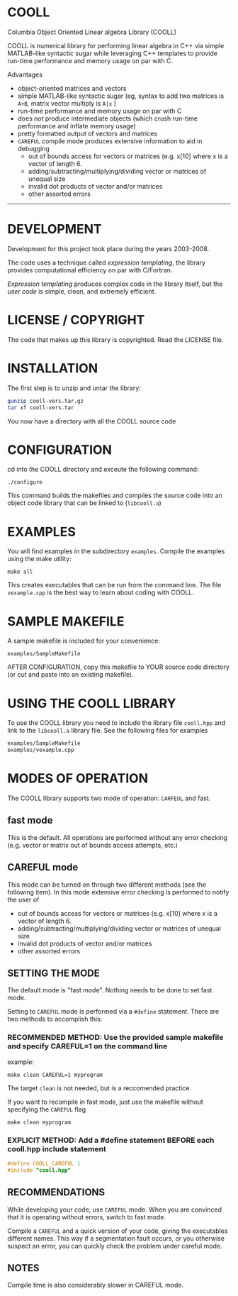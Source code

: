 # COOLL
Columbia Object Oriented Linear algebra Library (COOLL)

COOLL is numerical library for performing linear algebra in C++ via simple MATLAB-like syntactic sugar while leveraging C++ templates to provide run-time performance and memory usage on par with C.

Advantages
+ object-oriented matrices and vectors
+ simple MATLAB-like syntactic sugar (eg, syntax to add two matrices is `A+B`, matrix vector multiply is `A|x` )
+ run-time performance and memory usage on par with C
+ does *not* produce intermediate objects (which crush run-time performance and inflate memory usage)
+ pretty formatted output of vectors and matrices
+ `CAREFUL` compile mode produces extensive information to aid in debugging
  + out of bounds access for vectors or matrices (e.g. x[10] where x is a
   vector of length 6.
  + adding/subtracting/multiplying/dividing vector or matrices of unequal
   size
  + invalid dot products of vector and/or matrices 
  + other assorted errors


---------------------------------------------------------------------------

# DEVELOPMENT

Development for this project took place during the years 2003-2008.

The code uses a technique called *expression templating*, the library provides computational efficiency on par with C/Fortran.

*Expression templating* produces complex code in the library itself, but the *user code* is simple, clean, and extremely efficient.

# LICENSE / COPYRIGHT

The code that makes up this library is copyrighted.
Read the LICENSE file.

# INSTALLATION

The first step is to unzip and untar the library:
```bash
gunzip cooll-vers.tar.gz
tar xf cooll-vers.tar
```
You now have a directory with all the COOLL source code

# CONFIGURATION

cd into the COOLL directory and exceute the following command:

```./configure```

This command builds the makefiles and compiles the source code into an
object code library that can be linked to (`libcooll.a`)



# EXAMPLES  

You will find examples in the subdirectory `examples`. Compile the
examples using the make utility:

```make all```

This creates executables that can be run from the command line.  The
file `vexample.cpp` is the best way to learn about coding with COOLL.


# SAMPLE MAKEFILE

A sample makefile is included for your convenience:

```examples/SampleMakefile```

AFTER CONFIGURATION, copy this makefile to YOUR source code directory
(or cut and paste into an existing makefile).


# USING THE COOLL LIBRARY

To use the COOLL library you need to include the library file `cooll.hpp`
and link to the `libcooll.a` library file.  See the following files for
examples

```bash
examples/SampleMakefile
examples/vexample.cpp
```


# MODES OF OPERATION

The COOLL library supports two mode of operation: `CARFEUL` and fast.

## fast mode

 This is the default.  All operations are performed without any error checking 
 (e.g. vector or matrix out of bounds access attempts, etc.)

## CAREFUL mode

 This mode can be turned on through two different methods (see the following item).
 In this mode extensive error checking is performed to notify the user of

 - out of bounds access for vectors or matrices (e.g. x[10] where x is a
   vector of length 6.
 - adding/subtracting/multiplying/dividing vector or matrices of unequal
   size
 - invalid dot products of vector and/or matrices 
 - other assorted errors



## SETTING THE MODE

The default mode is "fast mode".  Nothing needs to be done to set fast mode.

Setting to `CAREFUL` mode is performed via a `#define` statement. There are
two methods to accomplish this:

### RECOMMENDED METHOD: Use the provided sample makefile and specify CAREFUL=1 on the command line

example:

```make clean CAREFUL=1 myprogram```


The target `clean` is not needed, but is a reccomended practice.

If you want to recompile in fast mode, just use the makefile
without specifying the `CAREFUL` flag

```make clean myprogram```


### EXPLICIT METHOD: Add a #define statement BEFORE each cooll.hpp include statement

```C++
#define COOLL_CAREFUL 1
#include "cooll.hpp"
```


## RECOMMENDATIONS

While developing your code, use `CAREFUL` mode.  When you are convinced that it is operating
without errors, switch to fast mode.  

Compile a `CAREFUL` and a quick version of your code, giving the executables different names.
This way if a segmentation fault occurs, or you otherwise suspect an error, you can quickly
check the problem under careful mode.


##  NOTES

Compile time is also considerably slower in CAREFUL mode.
